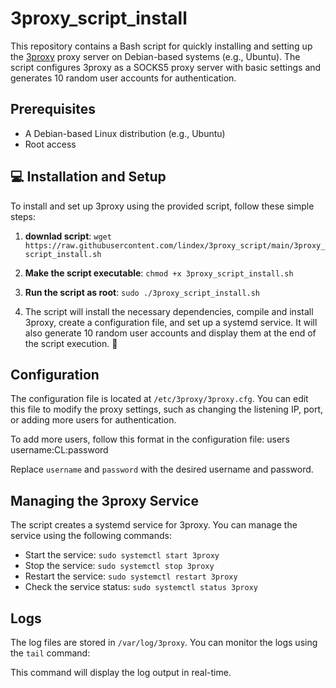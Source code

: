 # 3proxy_script_install

This repository contains a Bash script for quickly installing and setting up the [3proxy](https://github.com/3proxy/3proxy) proxy server on Debian-based systems (e.g., Ubuntu). The script configures 3proxy as a SOCKS5 proxy server with basic settings and generates 10 random user accounts for authentication.

## Prerequisites

- A Debian-based Linux distribution (e.g., Ubuntu)
- Root access

## 💻 Installation and Setup

To install and set up 3proxy using the provided script, follow these simple steps:

1. **downlad script**:
   `wget https://raw.githubusercontent.com/lindex/3proxy_script/main/3proxy_script_install.sh`

2. **Make the script executable**:
   `chmod +x 3proxy_script_install.sh`

3. **Run the script as root**:
   `sudo ./3proxy_script_install.sh`

4. The script will install the necessary dependencies, compile and install 3proxy, create a configuration file, and set up a systemd service. It will also generate 10 random user accounts and display them at the end of the script execution. 🎉


## Configuration

The configuration file is located at `/etc/3proxy/3proxy.cfg`. You can edit this file to modify the proxy settings, such as changing the listening IP, port, or adding more users for authentication.

To add more users, follow this format in the configuration file:
users username:CL:password

Replace `username` and `password` with the desired username and password.

## Managing the 3proxy Service

The script creates a systemd service for 3proxy. You can manage the service using the following commands:

- Start the service: `sudo systemctl start 3proxy`
- Stop the service: `sudo systemctl stop 3proxy`
- Restart the service: `sudo systemctl restart 3proxy`
- Check the service status: `sudo systemctl status 3proxy`

## Logs

The log files are stored in `/var/log/3proxy`. You can monitor the logs using the `tail` command:


This command will display the log output in real-time.


